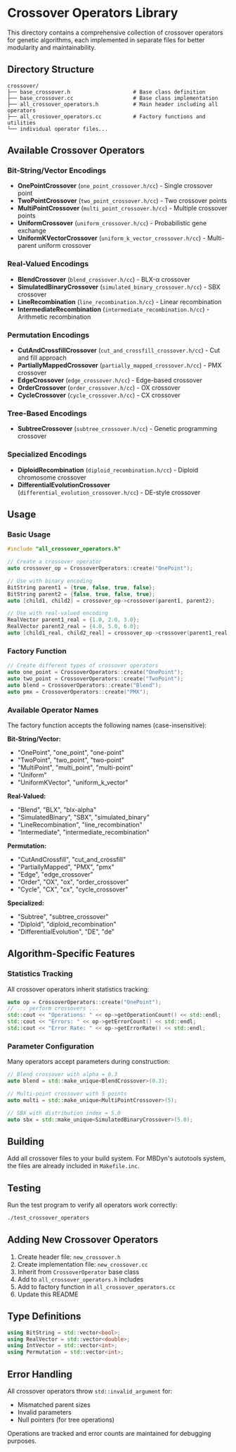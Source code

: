 # Crossover Operators Library

This directory contains a comprehensive collection of crossover operators for genetic algorithms, each implemented in separate files for better modularity and maintainability.

## Directory Structure

```
crossover/
├── base_crossover.h                    # Base class definition
├── base_crossover.cc                   # Base class implementation
├── all_crossover_operators.h           # Main header including all operators
├── all_crossover_operators.cc          # Factory functions and utilities
└── individual operator files...
```

## Available Crossover Operators

### Bit-String/Vector Encodings
- **OnePointCrossover** (`one_point_crossover.h/cc`) - Single crossover point
- **TwoPointCrossover** (`two_point_crossover.h/cc`) - Two crossover points
- **MultiPointCrossover** (`multi_point_crossover.h/cc`) - Multiple crossover points
- **UniformCrossover** (`uniform_crossover.h/cc`) - Probabilistic gene exchange
- **UniformKVectorCrossover** (`uniform_k_vector_crossover.h/cc`) - Multi-parent uniform crossover

### Real-Valued Encodings
- **BlendCrossover** (`blend_crossover.h/cc`) - BLX-α crossover
- **SimulatedBinaryCrossover** (`simulated_binary_crossover.h/cc`) - SBX crossover
- **LineRecombination** (`line_recombination.h/cc`) - Linear recombination
- **IntermediateRecombination** (`intermediate_recombination.h/cc`) - Arithmetic recombination

### Permutation Encodings
- **CutAndCrossfillCrossover** (`cut_and_crossfill_crossover.h/cc`) - Cut and fill approach
- **PartiallyMappedCrossover** (`partially_mapped_crossover.h/cc`) - PMX crossover
- **EdgeCrossover** (`edge_crossover.h/cc`) - Edge-based crossover
- **OrderCrossover** (`order_crossover.h/cc`) - OX crossover
- **CycleCrossover** (`cycle_crossover.h/cc`) - CX crossover

### Tree-Based Encodings
- **SubtreeCrossover** (`subtree_crossover.h/cc`) - Genetic programming crossover

### Specialized Encodings
- **DiploidRecombination** (`diploid_recombination.h/cc`) - Diploid chromosome crossover
- **DifferentialEvolutionCrossover** (`differential_evolution_crossover.h/cc`) - DE-style crossover

## Usage

### Basic Usage

```cpp
#include "all_crossover_operators.h"

// Create a crossover operator
auto crossover_op = CrossoverOperators::create("OnePoint");

// Use with binary encoding
BitString parent1 = {true, false, true, false};
BitString parent2 = {false, true, false, true};
auto [child1, child2] = crossover_op->crossover(parent1, parent2);

// Use with real-valued encoding
RealVector parent1_real = {1.0, 2.0, 3.0};
RealVector parent2_real = {4.0, 5.0, 6.0};
auto [child1_real, child2_real] = crossover_op->crossover(parent1_real, parent2_real);
```

### Factory Function

```cpp
// Create different types of crossover operators
auto one_point = CrossoverOperators::create("OnePoint");
auto two_point = CrossoverOperators::create("TwoPoint");
auto blend = CrossoverOperators::create("Blend");
auto pmx = CrossoverOperators::create("PMX");
```

### Available Operator Names

The factory function accepts the following names (case-insensitive):

**Bit-String/Vector:**
- "OnePoint", "one_point", "one-point"
- "TwoPoint", "two_point", "two-point"
- "MultiPoint", "multi_point", "multi-point"
- "Uniform"
- "UniformKVector", "uniform_k_vector"

**Real-Valued:**
- "Blend", "BLX", "blx-alpha"
- "SimulatedBinary", "SBX", "simulated_binary"
- "LineRecombination", "line_recombination"
- "Intermediate", "intermediate_recombination"

**Permutation:**
- "CutAndCrossfill", "cut_and_crossfill"
- "PartiallyMapped", "PMX", "pmx"
- "Edge", "edge_crossover"
- "Order", "OX", "ox", "order_crossover"
- "Cycle", "CX", "cx", "cycle_crossover"

**Specialized:**
- "Subtree", "subtree_crossover"
- "Diploid", "diploid_recombination"
- "DifferentialEvolution", "DE", "de"

## Algorithm-Specific Features

### Statistics Tracking
All crossover operators inherit statistics tracking:
```cpp
auto op = CrossoverOperators::create("OnePoint");
// ... perform crossovers ...
std::cout << "Operations: " << op->getOperationCount() << std::endl;
std::cout << "Errors: " << op->getErrorCount() << std::endl;
std::cout << "Error Rate: " << op->getErrorRate() << std::endl;
```

### Parameter Configuration
Many operators accept parameters during construction:
```cpp
// Blend crossover with alpha = 0.3
auto blend = std::make_unique<BlendCrossover>(0.3);

// Multi-point crossover with 5 points
auto multi = std::make_unique<MultiPointCrossover>(5);

// SBX with distribution index = 5.0
auto sbx = std::make_unique<SimulatedBinaryCrossover>(5.0);
```

## Building

Add all crossover files to your build system. For MBDyn's autotools system, the files are already included in `Makefile.inc`.

## Testing

Run the test program to verify all operators work correctly:
```bash
./test_crossover_operators
```

## Adding New Crossover Operators

1. Create header file: `new_crossover.h`
2. Create implementation file: `new_crossover.cc`
3. Inherit from `CrossoverOperator` base class
4. Add to `all_crossover_operators.h` includes
5. Add to factory function in `all_crossover_operators.cc`
6. Update this README

## Type Definitions

```cpp
using BitString = std::vector<bool>;
using RealVector = std::vector<double>;
using IntVector = std::vector<int>;
using Permutation = std::vector<int>;
```

## Error Handling

All crossover operators throw `std::invalid_argument` for:
- Mismatched parent sizes
- Invalid parameters
- Null pointers (for tree operations)

Operations are tracked and error counts are maintained for debugging purposes.

